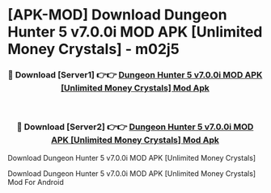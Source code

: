 # [APK-MOD] Download Dungeon Hunter 5 v7.0.0i MOD APK [Unlimited Money Crystals] - m02j5


<div align="center">
<h3>🔴 Download [Server1] 👉👉 <a href="https://apk-comot.site?title=Dungeon_Hunter_5_v7.0.0i_MOD_APK_[Unlimited_Money_Crystals]">Dungeon Hunter 5 v7.0.0i MOD APK [Unlimited Money Crystals] Mod Apk</a></h3><br>
<h3>🔴 Download [Server2] 👉👉 <a href="https://apk-comot.site?title=Dungeon_Hunter_5_v7.0.0i_MOD_APK_[Unlimited_Money_Crystals]">Dungeon Hunter 5 v7.0.0i MOD APK [Unlimited Money Crystals] Mod Apk</a></h3>
</div>



Download Dungeon Hunter 5 v7.0.0i MOD APK [Unlimited Money Crystals] 

Download Dungeon Hunter 5 v7.0.0i MOD APK [Unlimited Money Crystals] Mod For Android